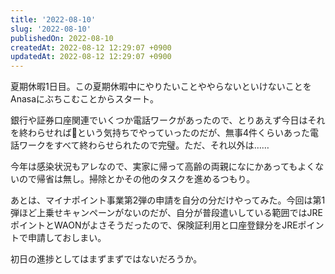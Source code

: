 ```yaml
---
title: '2022-08-10'
slug: '2022-08-10'
publishedOn: 2022-08-10
createdAt: 2022-08-12 12:29:07 +0900
updatedAt: 2022-08-12 12:29:07 +0900
---
```

夏期休暇1日目。この夏期休暇中にやりたいことややらないといけないことをAnasaにぶちこむことからスタート。

銀行や証券口座関連でいくつか電話ワークがあったので、とりあえず今日はそれを終わらせれば💯という気持ちでやっていったのだが、無事4件くらいあった電話ワークをすべて終わらせられたので完璧。ただ、それ以外は……

今年は感染状況もアレなので、実家に帰って高齢の両親になにかあってもよくないので帰省は無し。掃除とかその他のタスクを進めるつもり。

あとは、マイナポイント事業第2弾の申請を自分の分だけやってみた。今回は第1弾ほど上乗せキャンペーンがないのだが、自分が普段遣いしている範囲ではJREポイントとWAONがよさそうだったので、保険証利用と口座登録分をJREポイントで申請しておしまい。

初日の進捗としてはまずまずではないだろうか。
